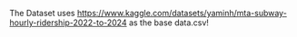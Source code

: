 The Dataset uses https://www.kaggle.com/datasets/yaminh/mta-subway-hourly-ridership-2022-to-2024 as the base data.csv!
